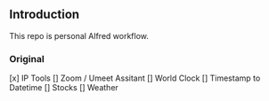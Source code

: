 ## Introduction
This repo is personal Alfred workflow.

### Original
[x] IP Tools
[] Zoom / Umeet Assitant
[] World Clock
[] Timestamp to Datetime
[] Stocks
[] Weather
